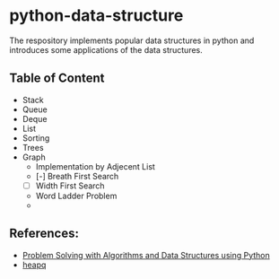 # python-data-structure
The respository implements popular data structures in python and introduces some applications of the data structures.

## Table of Content
- Stack
- Queue
- Deque
- List
- Sorting
- Trees
- Graph
  - Implementation by Adjecent List
  - [-] Breath First Search
  - [ ] Width First Search
  - Word Ladder Problem
  -


## References:
- [Problem Solving with Algorithms and Data Structures using Python](http://interactivepython.org/courselib/static/pythonds/index.html)
- [heapq](https://docs.python.org/2/library/heapq.html)
